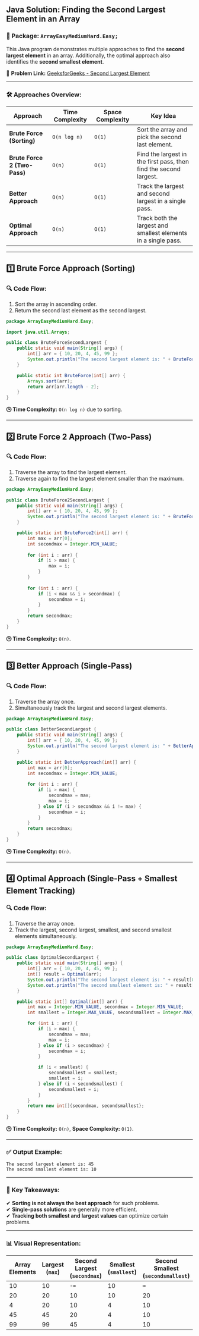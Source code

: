 ## Java Solution: Finding the Second Largest Element in an Array

### 📌 Package: `ArrayEasyMediumHard.Easy;`

This Java program demonstrates multiple approaches to find the **second largest element** in an array. Additionally, the optimal approach also identifies the **second smallest element**.

🔗 **Problem Link:** [GeeksforGeeks - Second Largest Element](https://www.geeksforgeeks.org/problems/second-largest3735/1?utm_source=youtube&utm_medium=collab_striver_ytdescription&utm_campaign=second-largest)

---

### 🛠️ Approaches Overview:
| Approach                | Time Complexity | Space Complexity | Key Idea                                                                 |
|-------------------------|-----------------|------------------|--------------------------------------------------------------------------|
| **Brute Force (Sorting)** | `O(n log n)`    | `O(1)`           | Sort the array and pick the second last element.                         |
| **Brute Force 2 (Two-Pass)** | `O(n)`         | `O(1)`           | Find the largest in the first pass, then find the second largest.         |
| **Better Approach**      | `O(n)`         | `O(1)`           | Track the largest and second largest in a single pass.                   |
| **Optimal Approach**     | `O(n)`         | `O(1)`           | Track both the largest and smallest elements in a single pass.           |

---

## 1️⃣ Brute Force Approach (Sorting)

### 🔍 Code Flow:
1. Sort the array in ascending order.
2. Return the second last element as the second largest.

```java
package ArrayEasyMediumHard.Easy;

import java.util.Arrays;

public class BruteForceSecondLargest {
    public static void main(String[] args) {
        int[] arr = { 10, 20, 4, 45, 99 };
        System.out.println("The second largest element is: " + BruteForce(arr));
    }

    public static int BruteForce(int[] arr) {
        Arrays.sort(arr);
        return arr[arr.length - 2];
    }
}
```

**🕒 Time Complexity:** `O(n log n)` due to sorting.

---

## 2️⃣ Brute Force 2 Approach (Two-Pass)

### 🔍 Code Flow:
1. Traverse the array to find the largest element.
2. Traverse again to find the largest element smaller than the maximum.

```java
package ArrayEasyMediumHard.Easy;

public class BruteForce2SecondLargest {
    public static void main(String[] args) {
        int[] arr = { 10, 20, 4, 45, 99 };
        System.out.println("The second largest element is: " + BruteForce2(arr));
    }

    public static int BruteForce2(int[] arr) {
        int max = arr[0];
        int secondmax = Integer.MIN_VALUE;
        
        for (int i : arr) {
            if (i > max) {
                max = i;
            }
        }
        
        for (int i : arr) {
            if (i < max && i > secondmax) {
                secondmax = i;
            }
        }
        return secondmax;
    }
}
```

**🕒 Time Complexity:** `O(n)`.

---

## 3️⃣ Better Approach (Single-Pass)

### 🔍 Code Flow:
1. Traverse the array once.
2. Simultaneously track the largest and second largest elements.

```java
package ArrayEasyMediumHard.Easy;

public class BetterSecondLargest {
    public static void main(String[] args) {
        int[] arr = { 10, 20, 4, 45, 99 };
        System.out.println("The second largest element is: " + BetterApproach(arr));
    }

    public static int BetterApproach(int[] arr) {
        int max = arr[0];
        int secondmax = Integer.MIN_VALUE;
        
        for (int i : arr) {
            if (i > max) {
                secondmax = max;
                max = i;
            } else if (i > secondmax && i != max) {
                secondmax = i;
            }
        }
        return secondmax;
    }
}
```

**🕒 Time Complexity:** `O(n)`.

---

## 4️⃣ Optimal Approach (Single-Pass + Smallest Element Tracking)

### 🔍 Code Flow:
1. Traverse the array once.
2. Track the largest, second largest, smallest, and second smallest elements simultaneously.

```java
package ArrayEasyMediumHard.Easy;

public class OptimalSecondLargest {
    public static void main(String[] args) {
        int[] arr = { 10, 20, 4, 45, 99 };
        int[] result = Optimal(arr);
        System.out.println("The second largest element is: " + result[0]);
        System.out.println("The second smallest element is: " + result[1]);
    }

    public static int[] Optimal(int[] arr) {
        int max = Integer.MIN_VALUE, secondmax = Integer.MIN_VALUE;
        int smallest = Integer.MAX_VALUE, secondsmallest = Integer.MAX_VALUE;

        for (int i : arr) {
            if (i > max) {
                secondmax = max;
                max = i;
            } else if (i > secondmax) {
                secondmax = i;
            }

            if (i < smallest) {
                secondsmallest = smallest;
                smallest = i;
            } else if (i < secondsmallest) {
                secondsmallest = i;
            }
        }
        return new int[]{secondmax, secondsmallest};
    }
}
```

**🕒 Time Complexity:** `O(n)`, **Space Complexity:** `O(1)`.

---

### ✅ Output Example:
```
The second largest element is: 45
The second smallest element is: 10
```

---

### 📌 Key Takeaways:
✔ **Sorting is not always the best approach** for such problems.  
✔ **Single-pass solutions** are generally more efficient.  
✔ **Tracking both smallest and largest values** can optimize certain problems.

---

### 📊 Visual Representation:

| Array Elements | Largest (`max`) | Second Largest (`secondmax`) | Smallest (`smallest`) | Second Smallest (`secondsmallest`) |
|----------------|-----------------|-----------------------------|-----------------------|-----------------------------------|
| 10             | 10              | `-∞`                        | 10                    | `∞`                               |
| 20             | 20              | 10                          | 10                    | 20                                |
| 4              | 20              | 10                          | 4                     | 10                                |
| 45             | 45              | 20                          | 4                     | 10                                |
| 99             | 99              | 45                          | 4                     | 10                                |

